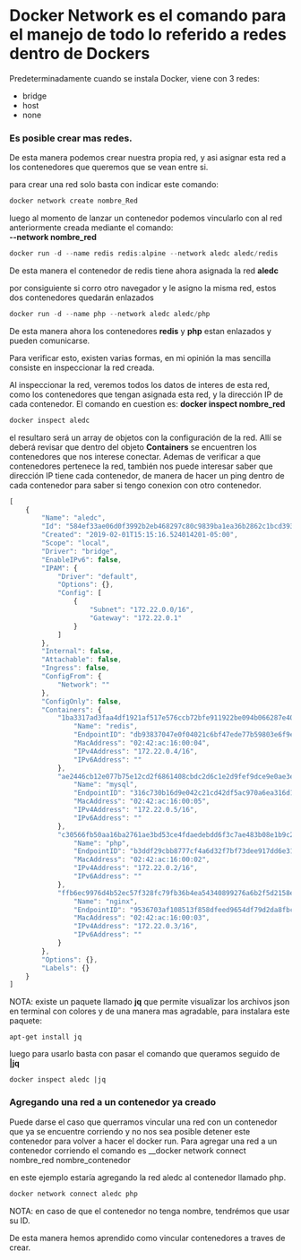 # Docker Network es el comando para el manejo de todo lo referido a redes dentro de Dockers

Predeterminadamente cuando se instala Docker, viene con 3 redes:  
- bridge  
- host  
- none  

### Es posible crear mas redes.

De esta manera podemos crear nuestra propia red, y asi asignar esta red a los contenedores que queremos que se vean entre si.

para crear una red solo basta con indicar este comando:

```js
docker network create nombre_Red
```

luego al momento de lanzar un contenedor podemos vincularlo con al red anteriormente creada mediante el comando:   
__--network nombre_red__ 

```js
docker run -d --name redis redis:alpine --network aledc aledc/redis
```

De esta manera el contenedor de redis tiene ahora asignada la red __aledc__ 

por consiguiente si corro otro navegador y le asigno la misma red, estos dos contenedores quedarán enlazados

```js
docker run -d --name php --network aledc aledc/php
```

De esta manera ahora los contenedores __redis__ y __php__  estan enlazados y pueden comunicarse.

Para verificar esto, existen varias formas, en mi opinión la mas sencilla consiste en inspeccionar la red creada.

Al inspeccionar la red, veremos todos los datos de interes de esta red, como los contenedores que tengan asignada esta red, y la dirección IP de cada contenedor. El comando en cuestion es:  __docker inspect nombre_red__

```js
docker inspect aledc
```

el resultaro será un array de objetos con la configuración de la red. 
Allí se deberá revisar que dentro del objeto __Containers__ se encuentren los contenedores que nos interese conectar.
Ademas de verificar a que contenedores pertenece la red, también nos puede interesar saber que dirección IP tiene cada contenedor, de manera de hacer un ping dentro de cada contenedor para saber si tengo conexion con otro contenedor.

```js
[
    {
        "Name": "aledc",
        "Id": "584ef33ae06d0f3992b2eb468297c80c9839ba1ea36b2862c1bcd393eb9374c9",
        "Created": "2019-02-01T15:15:16.524014201-05:00",
        "Scope": "local",
        "Driver": "bridge",
        "EnableIPv6": false,
        "IPAM": {
            "Driver": "default",
            "Options": {},
            "Config": [
                {
                    "Subnet": "172.22.0.0/16",
                    "Gateway": "172.22.0.1"
                }
            ]
        },
        "Internal": false,
        "Attachable": false,
        "Ingress": false,
        "ConfigFrom": {
            "Network": ""
        },
        "ConfigOnly": false,
        "Containers": {
            "1ba3317ad3faa4df1921af517e576ccb72bfe911922be094b066287e4043219f": {
                "Name": "redis",
                "EndpointID": "db93837047e0f04021c6bf47ede77b59803e6f9efe20ebc912eb0c9930c418cd",
                "MacAddress": "02:42:ac:16:00:04",
                "IPv4Address": "172.22.0.4/16",
                "IPv6Address": ""
            },
            "ae2446cb12e077b75e12cd2f6861408cbdc2d6c1e2d9fef9dce9e0ae3e3ee833": {
                "Name": "mysql",
                "EndpointID": "316c730b16d9e042c21cd42df5ac970a6ea316d1dd8eaf7725262058753fa485",
                "MacAddress": "02:42:ac:16:00:05",
                "IPv4Address": "172.22.0.5/16",
                "IPv6Address": ""
            },
            "c30566fb50aa16ba2761ae3bd53ce4fdaedebdd6f3c7ae483b08e1b9c26c2ea5": {
                "Name": "php",
                "EndpointID": "b3ddf29cbb8777cf4a6d32f7bf73dee917dd6e318505e2b52e2e96e52ceb1c53",
                "MacAddress": "02:42:ac:16:00:02",
                "IPv4Address": "172.22.0.2/16",
                "IPv6Address": ""
            },
            "ffb6ec9976d4b52ec57f328fc79fb36b4ea54340899276a6b2f5d2158ebd5737": {
                "Name": "nginx",
                "EndpointID": "9536703af108513f858dfeed9654df79d2da8fbc88779667ab25fd60eb5b3bc4",
                "MacAddress": "02:42:ac:16:00:03",
                "IPv4Address": "172.22.0.3/16",
                "IPv6Address": ""
            }
        },
        "Options": {},
        "Labels": {}
    }
]

```

NOTA: existe un paquete llamado __jq__ que permite visualizar los archivos json en terminal con colores y de una manera mas agradable, para instalara este paquete:
```
apt-get install jq
```
luego para usarlo basta con pasar el comando que queramos seguido de __|jq__   

```
docker inspect aledc |jq
```




### Agregando una red a un contenedor ya creado

Puede darse el caso que querramos vincular una red con un contenedor que ya se encuentre corriendo y no nos sea posible detener este contenedor para volver a hacer el docker run. 
Para agregar una red a un contenedor corriendo el comando es __docker network connect nombre_red nombre_contenedor

en este ejemplo estaría agregando la red aledc al contenedor llamado php.


```js
docker network connect aledc php
```

NOTA: en caso de que el contenedor no tenga nombre, tendrémos que usar su ID.

De esta manera hemos aprendido como vincular contenedores a traves de crear.

